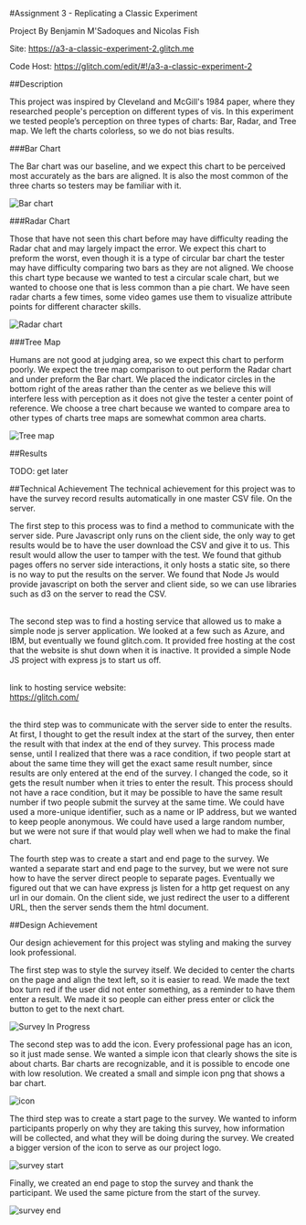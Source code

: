 #Assignment 3 - Replicating a Classic Experiment

Project By Benjamin M'Sadoques and Nicolas Fish

Site: https://a3-a-classic-experiment-2.glitch.me

Code Host: https://glitch.com/edit/#!/a3-a-classic-experiment-2

##Description

This project was inspired by Cleveland and McGill's 1984 paper, where they researched people's 
perception on different types of vis. 
In this experiment we tested people’s perception on three types of charts: Bar, Radar, and Tree map.
We left the charts colorless, so we do not bias results.

###Bar Chart

The Bar chart was our baseline, and we expect this chart to be perceived
most accurately as the bars are aligned.
It is also the most common of the three charts so testers may be familiar with it.

![Bar chart](img/BarChart.png)

###Radar Chart

Those that have not seen this chart before may have difficulty reading the Radar chat
and may largely impact the error. We expect this chart to preform the worst,
even though it is a type of circular bar chart the tester may have difficulty
comparing two bars as they are not aligned. We choose this chart type because 
we wanted to test a circular scale chart, but we wanted to choose one that is less common 
than a pie chart. We have seen radar charts a few times, some video games use them 
to visualize attribute points for different character skills. 

![Radar chart](img/RadarChart.png)

###Tree Map

Humans are not good at judging area, so we expect this chart to perform poorly.
We expect the tree map comparison to out perform the Radar chart and under preform the Bar chart. 
We placed the indicator circles in the bottom right of the areas rather than the center as we 
believe this will interfere less with perception as it does not give the tester a center point 
of reference. We choose a tree chart because we wanted to compare area to other types of charts 
tree maps are somewhat common area charts.

![Tree map](img/TreeMap.png)


##Results


TODO: get later

##Technical Achievement
The technical achievement for this project was to have the survey record results automatically in one master CSV file.
On the server. 

The first step to this process was to find a method to communicate with the server side.
Pure Javascript only runs on the client side, the only way to get results would be to have the user
download the CSV and give it to us. This result would allow the user to tamper with the test.
We found that github pages offers no server side interactions, it only hosts a static site, 
so there is no way to put the results on the server. We found that Node Js would provide 
javascript on both the server and client side, so we can use libraries such as d3 on the 
server to read the CSV.<br><br>

The second step was to find a hosting service that allowed us to make a simple node js server application.
We looked at a few such as Azure, and IBM, but eventually we found glitch.com. It provided free hosting
at the cost that the website is shut down when it is inactive. It provided a simple Node JS project 
with express js to start us off. <br><br>

link to hosting service website: <br>
https://glitch.com/ <br><br>

the third step was to communicate with the server side to enter the results.
At first, I thought to get the result index at the start of the survey, 
then enter the result with that index at the end of they survey. This process made sense,
until I realized that there was a race condition, if two people start at about the same time 
they will get the exact same result number, since results are only entered at the end of the survey. 
I changed the code, so it gets the result number when it tries to enter the result.
This process should not have a race condition, but it may be possible to have the same result number 
if two people submit the survey at the same time. We could have used a more-unique identifier, 
such as a name or IP address, but we wanted to keep people anonymous. We could have used a large random number, 
but we were not sure if that would play well when we had to make the final chart.

The fourth step was to create a start and end page to the survey. We wanted a separate start and end page to the 
survey, but we were not sure how to have the server direct people to separate pages.
Eventually we figured out that we can have express js listen for a http get request on any url in our domain.
On the client side, we just redirect the user to a different URL, then the server sends them the html document.

##Design Achievement

Our design achievement for this project was styling and making the survey look professional. 

The first step was to style the survey itself. We decided to center the charts on the page 
and align the text left, so it is easier to read. We made the text box turn red if the user did not enter
something, as a reminder to have them enter a result. We made it so people can either press enter 
or click the button to get to the next chart.

![Survey In Progress](img/surveyInProgress.png)

The second step was to add the icon. Every professional page has an icon, so it just made sense. 
We wanted a simple icon that clearly shows the site is about charts. Bar charts are recognizable, 
and it is possible to encode one with low resolution. We created a small and simple icon png
that shows a bar chart.

![icon](public/BarIcon.png)

The third step was to create a start page to the survey. We wanted to inform participants
properly on why they are taking this survey, how information will be collected, and what 
they will be doing during the survey. We created a bigger version of the icon to serve 
as our project logo.

![survey start](img/surveyStart.png)

Finally, we created an end page to stop the survey and thank the participant.
We used the same picture from the start of the survey.

![survey end](img/surveyEnd.png)
